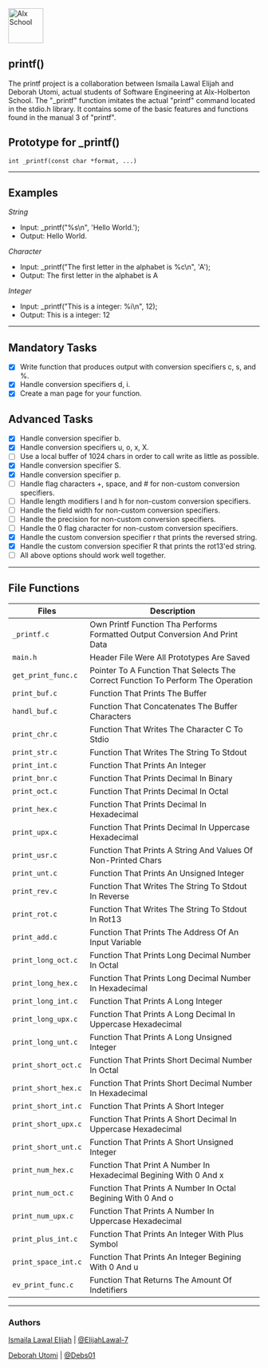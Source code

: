 <img src="https://lh3.googleusercontent.com/oVJxT1yn7vwaEM8t9A5MGL6emG0j-_uqHa5H8ikWLvl6Ka-nVmUJZblqWDqPiY-S6itPLnZNgcc8rviK8AVT65l_a3zHiyctwy8=s0" alt="Alx School" width="70"/>

## printf()
The printf project is a collaboration between Ismaila Lawal Elijah and Deborah Utomi, actual students of Software Engineering at Alx-Holberton School. The "_printf" function imitates the actual "printf" command located in the stdio.h library. It contains some of the basic features and functions found in the manual 3 of "printf".

## Prototype for _printf()

	int _printf(const char *format, ...)

------------

## Examples
*String*
* Input: _printf("%s\n", 'Hello World.');
* Output: Hello World.

*Character*
* Input: _printf("The first letter in the alphabet is %c\n", 'A');
* Output: The first letter in the alphabet is A

*Integer*
* Input: _printf("This is a integer: %i\n", 12);
* Output: This is a integer: 12

------------

## Mandatory Tasks
- [x] Write function that produces output with conversion specifiers c, s, and %.
- [x] Handle conversion specifiers d, i.
- [x] Create a man page for your function.
## Advanced Tasks
- [x] Handle conversion specifier b.
- [x] Handle conversion specifiers u, o, x, X.
- [ ] Use a local buffer of 1024 chars in order to call write as little as possible.
- [x] Handle conversion specifier S.
- [x] Handle conversion specifier p.
- [ ] Handle flag characters +, space, and # for non-custom conversion specifiers.
- [ ] Handle length modifiers l and h for non-custom conversion specifiers.
- [ ] Handle the field width for non-custom conversion specifiers.
- [ ] Handle the precision for non-custom conversion specifiers.
- [ ] Handle the 0 flag character for non-custom conversion specifiers.
- [x] Handle the custom conversion specifier r that prints the reversed string.
- [x] Handle the custom conversion specifier R that prints the rot13'ed string.
- [ ] All above options should work well together.

------------

## File Functions
Files | Description
--- | ---
`_printf.c` | Own Printf Function Tha Performs Formatted Output Conversion And Print Data
`main.h` | Header File Were All Prototypes Are Saved
`get_print_func.c` | Pointer To A Function That Selects The Correct Function To Perform The Operation
`print_buf.c` | Function That Prints The Buffer
`handl_buf.c` | Function That Concatenates The Buffer Characters
`print_chr.c` | Function That Writes The Character C To Stdio
`print_str.c` | Function That Writes The String To Stdout
`print_int.c` | Function That Prints An Integer
`print_bnr.c` | Function That Prints Decimal In Binary
`print_oct.c` | Function That Prints Decimal In Octal
`print_hex.c` | Function That Prints Decimal In Hexadecimal
`print_upx.c` | Function That Prints Decimal In Uppercase Hexadecimal
`print_usr.c` | Function That Prints A String And Values Of Non-Printed Chars
`print_unt.c` | Function That Prints An Unsigned Integer
`print_rev.c` | Function That Writes The String To Stdout In Reverse
`print_rot.c` | Function That Writes The String To Stdout In Rot13
`print_add.c` | Function That Prints The Address Of An Input Variable
`print_long_oct.c` | Function That Prints Long Decimal Number In Octal
`print_long_hex.c` | Function That Prints Long Decimal Number In Hexadecimal
`print_long_int.c` | Function That Prints  A Long Integer
`print_long_upx.c` | Function That Prints A Long Decimal In Uppercase Hexadecimal
`print_long_unt.c` | Function That Prints A Long Unsigned Integer
`print_short_oct.c` | Function That Prints Short Decimal Number In Octal
`print_short_hex.c` | Function That Prints Short Decimal Number In Hexadecimal
`print_short_int.c` | Function That Prints  A Short Integer
`print_short_upx.c` | Function That Prints A Short Decimal In Uppercase Hexadecimal
`print_short_unt.c` | Function That Prints A Short Unsigned Integer
`print_num_hex.c` | Function That Print A Number In Hexadecimal Begining With 0 And x
`print_num_oct.c` | Function That Prints A Number In Octal Begining With 0 And o
`print_num_upx.c` | Function That Prints A Number In Uppercase Hexadecimal
`print_plus_int.c` | Function That Prints An Integer With Plus Symbol
`print_space_int.c` | Function That Prints An Integer Begining With 0 And u
`ev_print_func.c` | Function That Returns The Amount Of Indetifiers
---

### Authors
[Ismaila Lawal Elijah](https://github.com/ElijahLawal-7) | [@ElijahLawal-7](https://github.com/LawalElijah-7)

[Deborah Utomi](https://github.com/Debs01) | [@Debs01](https://github.com/Debs01)
